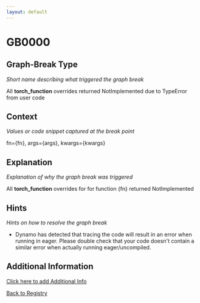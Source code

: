 ```yaml
---
layout: default
---
```

# GB0000

## Graph-Break Type
*Short name describing what triggered the graph break*

All __torch_function__ overrides returned NotImplemented due to TypeError from user code

## Context
*Values or code snippet captured at the break point*

fn={fn}, args={args}, kwargs={kwargs}

## Explanation
*Explanation of why the graph break was triggered*

All __torch_function__ overrides for for function {fn} returned NotImplemented

## Hints
*Hints on how to resolve the graph break*

- Dynamo has detected that tracing the code will result in an error when running in eager. Please double check that your code doesn't contain a similar error when actually running eager/uncompiled.


## Additional Information

<!-- ADDITIONAL INFORMATION START - Add custom information below this line -->

<!-- ADDITIONAL INFORMATION END -->


[Click here to add Additional Info](https://github.com/pytorch-labs/compile-graph-break-site/edit/main/docs/gb/gb0000.md)

[Back to Registry](../index.html)
